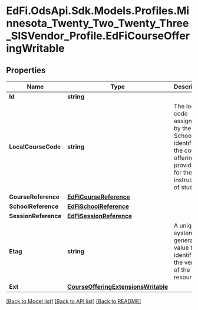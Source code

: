 # EdFi.OdsApi.Sdk.Models.Profiles.Minnesota_Twenty_Two_Twenty_Three_SISVendor_Profile.EdFiCourseOfferingWritable
## Properties

Name | Type | Description | Notes
------------ | ------------- | ------------- | -------------
**Id** | **string** |  | [optional] 
**LocalCourseCode** | **string** | The local code assigned by the School that identifies the course offering provided for the instruction of students. | 
**CourseReference** | [**EdFiCourseReference**](EdFiCourseReference.md) |  | 
**SchoolReference** | [**EdFiSchoolReference**](EdFiSchoolReference.md) |  | 
**SessionReference** | [**EdFiSessionReference**](EdFiSessionReference.md) |  | 
**Etag** | **string** | A unique system-generated value that identifies the version of the resource. | [optional] 
**Ext** | [**CourseOfferingExtensionsWritable**](CourseOfferingExtensionsWritable.md) |  | [optional] 

[[Back to Model list]](../README.md#documentation-for-models) [[Back to API list]](../README.md#documentation-for-api-endpoints) [[Back to README]](../README.md)

